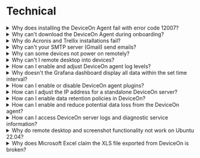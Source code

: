 # Technical

<details>

<summary>Why does installing the DeviceOn Agent fail with error code 12007?</summary>

![](https://i.imgur.com/LB2A3pF.png)\
DeviceOn Agent requires the Microsoft Visual C++ Redistributable 2008, 2013, 2015 x86 packages, which will be downloaded from the Internet and set up during the installation process. If you are in an environment with limited or no Internet access, please download the [“**Agent Dependency Package**”](https://eiot.blob.core.windows.net/rmm-agent/AgentDependencySetup.exe) through an Internet connected device and install this package first.

</details>

<details>

<summary>Why can't download the DeviceOn Agent during onboarding?</summary>

![](https://i.imgur.com/pYrebc9.png)\
In order to allow users to obtain the latest and stable DeviceOn Agent, the DeviceOn team will place the latest version on the cloud. When this message appears, it means that your server network cannot access the cloud or does not have network connectivity.

You could download DeviceOn Agent through your mobile device or laptop and put it in the following path. The file name must be “**AgentSetup\_x.y.z.exe**”.

{% code fullWidth="false" %}
```
\DeviceOn Server\server\portal\
```
{% endcode %}

</details>

<details>

<summary>Why do Acronis and Trellix installations fail?</summary>

Since the installer package require **.Net Framework 4.x** dependency, please help to confirm is .Net Framework 4.x installed on your devices.

</details>

<details>

<summary>Why can't your SMTP server (Gmail) send emails?</summary>

* **Case I: Your DeviceOn service is deployed on Azure cloud and your SMTP server adopt port 25.**

Starting on November 15, 2017, outbound email messages that are sent directly to external domains (such as [outlook.com](http://outlook.com/) and [gmail.com](http://gmail.com/)) from a virtual machine (VM) are made available only to certain subscription types in Microsoft Azure. Outbound SMTP connections that use TCP port 25 were blocked. (Port 25 is primarily used for unauthenticated email delivery.)

This change in behavior applies only to new subscriptions and new deployments since November 15, 2017.\
[Referenced site>](https://docs.microsoft.com/en-us/azure/virtual-network/troubleshoot-outbound-smtp-connectivity)

* **Case II: Send mail via Google Account**

To help keep your account secure, from **May 30, 2022**, ​​Google no longer supports the use of third-party apps or devices which ask you to sign in to your Google Account using only your username and password.

**Sign in with App Passwords**

**Tip**: App Passwords aren’t recommended and are unnecessary in most cases. To help keep your account secure, use “Sign in with Google” to connect apps to your Google Account.

An App Password is a 16-digit passcode that gives a less secure app or device permission to access your Google Account. App Passwords can only be used with accounts that have [2-Step Verification](https://support.google.com/accounts/answer/185839) turned on.

Reference: [https://support.google.com/accounts/answer/185833?hl=en](https://support.google.com/accounts/answer/185833?hl=en)

</details>

<details>

<summary>Why can some devices not power on remotely?</summary>

The remote “Power On” is leverage **Wake-on-LAN** (WoL) protocol, that’s network standard allows a computer to be turned on. Enabling Wake-on-LAN is done in two steps, **BIOS** and **Operating system** Setup. Please reference the [**site**](https://www.lifewire.com/wake-on-lan-4149800) to configure your devices.&#x20;

Second, the WoL magic packet cannot cross different network, if your server is running on public cloud, it’s not on the same network as the devices, please ensure there is an alive device that connect to cloud, through the device to broadcast magic packet. On the DeviceOn portal, go to [**Device** > **Provision** > **PowerOn**](../../web-user-interface/device-management/provision-and-configuration.md#power-on-wake-on-lan) to batch configure group devices on “**Agent Mode**”.

</details>

<details>

<summary>Why can't I remote desktop into devices?</summary>

DeviceOn uses **VNC** (Virtual Network Computing) technology for encrypted remote desktop connections. If you cannot remote desktop into a device, verify that the browser's outbound port (**6083**) and the target device's outbound port (**8022**) are open and unrestricted.

</details>

<details>

<summary>How can I enable and adjust DeviceOn agent log levels?</summary>

* For DeviceOn Agent versions greater than v1.4:

To enable more detailed logging, modify **log.ini** at

(Windows)

```
C:\Program Files (x86)\Advantech\DeviceOn Agent
```

(Ubuntu)

```
/usr/local/AgentService
```

1. Change the **`log_level` from 4 to 5**.&#x20;

```ini
#log_level=4
```

&#x20;   to

```ini
log_level=5
```

2. Save the **log.ini**

<!---->

3. Reboot the device to apply modification.&#x20;



More verbose logs will be written to:

```
C:\Program Files (x86)\Advantech\DeviceOn Agent\logs.
```

</details>

<details>

<summary>Why doesn't the Grafana dashboard display all data within the set time interval?</summary>

DeviceOn provide the Simple JSON interface to access sensor data from the edge device, there are two mechanisms to retrieve data, one is **Sampling** to scatter the value of the interval, require lot’s of computing resource of databases. The other is **Raw** to return latest raw data with **5,000** records. Both of two methods support data within **7** days only.

</details>

<details>

<summary>How can I enable or disable DeviceOn agent plugins?</summary>

* **Step 1**: Adjust configuration file on DeviceOn Agent Open **module\_config.xml** on

```
Installation path\module\
```

<img src="https://i.imgur.com/zf7rwvX.png" alt="" data-size="original">

Adjust “ModuleEnable” to **TRUE**/**FALSE** to enable and disable.\
![](https://i.imgur.com/t1mREfz.png)

* **Step2:** Restart DeviceOn Agent service

Restart “**DeviceOnAgent**” to connect to DeviceOn

![](<../../.gitbook/assets/image (67).png>)

</details>

<details>

<summary>How can I adjust the IP address for a standalone DeviceOn server?</summary>

DeviceOn provide advanced tool for user to adjust the IP address, please refer to [Advanced Configuration](../../user-interface-and-functions/server-standalone/server-management-tools.md#server-advanced-configuration) to update your Web Server.

</details>

<details>

<summary>How can I enable data retention policies in DeviceOn?</summary>

DeviceOn provide advanced tool for user to enable data recycling mechanism., please refer to [Advanced Configuration](../../user-interface-and-functions/server-standalone/server-management-tools.md#server-advanced-configuration) to enable.

</details>

<details>

<summary>How can I enable and reduce potential data loss from the DeviceOn agent?</summary>

The DeviceOn Agent has Zero-Downtime technology to prevent data loss. Data is cached in the database via the DataSync plugin. However, data can still be lost if the system is powered off or the agent is forcibly closed.

To guarantee zero data loss even during harsh shutdowns:

* **Step 1**: Enable “KeepLostConnect” to 1 on the **DataSync.ini**.

Windows:

```bash
C:\Program Files (x86)\Advantech\DeviceOn Agent\
```

Linux:&#x20;

```
/usr/local/AgentService/
```

<img src="https://i.imgur.com/k8hPUQp.png" alt="" data-size="original">

* **Step 2**: To reduce data loss when transmitting over MQTT and detect connection losses faster, set \<sensor\_qos> to 1 in the agent\_config.xml file. This will change the QoS (quality of service) level from the default of <mark style="color:blue;">**0 to 1**</mark>.

<img src="https://i.imgur.com/hLj2DXD.png" alt="" data-size="original">



</details>

<details>

<summary>How can I access DeviceOn server logs and diagnostic service information?</summary>

For DeviceOn standalone servers, use the [Diagnostic Tool](../../user-interface-and-functions/server-standalone/server-management-tools.md#server-diagnostic) to check the health of each service and collect log files. Run the tool on the DeviceOn server. It will generate a log.zip file containing debug logs for all services. Please send this <mark style="color:blue;">**log.zip**</mark> file to your technical support representative to help troubleshoot any issues.

</details>

<details>

<summary>Why do remote desktop and screenshot functionality not work on Ubuntu 22.04?</summary>

Screen Share (**Remote Desktop**, **Screenshot**) not working in **Ubuntu 22.04**.\
The issue with **Ubuntu 22.04** is using a display feature called **Wayland**. Wayland is not supporting to screen share by default. In previous ubuntu version we had **Xorg** for display feature.

Disable Wayland on Ubuntu 22.04 step-by-step instructions.

*   **Step 1**:\
    The default display manager for the GNOME desktop environment is GDM3. Therefore, we will edit the **/etc/gdm3/custom.conf** file to either disable or enable Wayland.

    ```bash
    $ sudo nano /etc/gdm3/custom.conf
    ```
* **Step 2**:\
  In custom.conf, uncomment this line **#WaylandEnable=false** to disable the Wayland.\
  ![](https://i.imgur.com/eXQoNMe.png)
*   **Step 3**:\
    After saving and exiting the custom.conf, restart GDM3, or reboot your Ubuntu 22.04 desktop for the changes to take effect.

    ```bash
    $ sudo systemctl restart gdm3
    ```
* **Step 4**:\
  After disabling the Wayland display server, the gear button doesn’t show up at all.

</details>

<details>

<summary>Why does Microsoft Excel claim the XLS file exported from DeviceOn is broken?</summary>

This error can occur due to Microsoft Windows security settings that block opening of downloaded files to prevent potential threats.

<img src="https://hackmd.io/_uploads/Hynx_5ran.png" alt="" data-size="original">

If you receive an error when opening an exported XLS file, right-click the file, select Properties, and click **Unblock**. This will allow the file to be opened.

</details>





